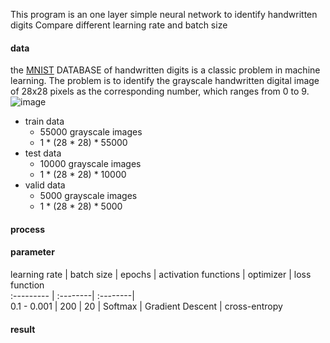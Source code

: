 This program is an one layer simple neural network to identify handwritten digits
Compare different learning rate and batch size
#### data 
the [MNIST](http://yann.lecun.com/exdb/mnist/) DATABASE of handwritten digits is a classic problem in machine learning. The problem is to identify the grayscale handwritten digital image of 28x28 pixels as the corresponding number, which ranges from 0 to 9.  
![image](http://www.tensorfly.cn/tfdoc/images/mnist_digits.png)

* train data  
	* 55000 grayscale images
	* 1 * (28 * 28) *  55000
* test data
	* 10000 grayscale images
	* 1 * (28 * 28) *  10000
* valid data
	* 5000 grayscale images
	* 1 * (28 * 28) *  5000

#### process
#### parameter

learning rate  | batch size | epochs | activation functions | optimizer | loss function   
:--------- | :--------| :--------|  
0.1 - 0.001  | 200 | 20  | Softmax | Gradient Descent | cross-entropy

#### result
